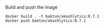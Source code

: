 Build and push the image

```
docker build . -t baktun/akashlytics:0.7.1
docker push baktun/akashlytics:0.7.1
```
